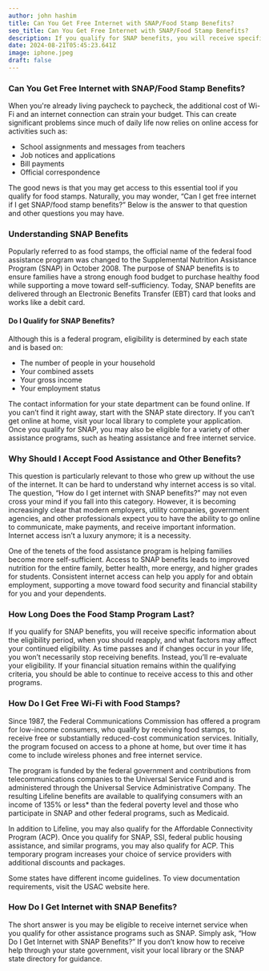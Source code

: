 ```yaml
---
author: john hashim
title: Can You Get Free Internet with SNAP/Food Stamp Benefits?
seo_title: Can You Get Free Internet with SNAP/Food Stamp Benefits?
description: If you qualify for SNAP benefits, you will receive specific information about the eligibility period, when you should reapply, and what factors may affect your continued eligibility.
date: 2024-08-21T05:45:23.641Z
image: iphone.jpeg
draft: false
---
```


### Can You Get Free Internet with SNAP/Food Stamp Benefits?

When you're already living paycheck to paycheck, the additional cost of Wi-Fi and an internet connection can strain your budget. This can create significant problems since much of daily life now relies on online access for activities such as:

- School assignments and messages from teachers
- Job notices and applications
- Bill payments
- Official correspondence

The good news is that you may get access to this essential tool if you qualify for food stamps. Naturally, you may wonder, “Can I get free internet if I get SNAP/food stamp benefits?” Below is the answer to that question and other questions you may have.

### Understanding SNAP Benefits

Popularly referred to as food stamps, the official name of the federal food assistance program was changed to the Supplemental Nutrition Assistance Program (SNAP) in October 2008. The purpose of SNAP benefits is to ensure families have a strong enough food budget to purchase healthy food while supporting a move toward self-sufficiency. Today, SNAP benefits are delivered through an Electronic Benefits Transfer (EBT) card that looks and works like a debit card.

#### Do I Qualify for SNAP Benefits?

Although this is a federal program, eligibility is determined by each state and is based on:

- The number of people in your household
- Your combined assets
- Your gross income
- Your employment status

The contact information for your state department can be found online. If you can’t find it right away, start with the SNAP state directory. If you can’t get online at home, visit your local library to complete your application. Once you qualify for SNAP, you may also be eligible for a variety of other assistance programs, such as heating assistance and free internet service.

### Why Should I Accept Food Assistance and Other Benefits?

This question is particularly relevant to those who grew up without the use of the internet. It can be hard to understand why internet access is so vital. The question, “How do I get internet with SNAP benefits?” may not even cross your mind if you fall into this category. However, it is becoming increasingly clear that modern employers, utility companies, government agencies, and other professionals expect you to have the ability to go online to communicate, make payments, and receive important information. Internet access isn’t a luxury anymore; it is a necessity.

One of the tenets of the food assistance program is helping families become more self-sufficient. Access to SNAP benefits leads to improved nutrition for the entire family, better health, more energy, and higher grades for students. Consistent internet access can help you apply for and obtain employment, supporting a move toward food security and financial stability for you and your dependents.

### How Long Does the Food Stamp Program Last?

If you qualify for SNAP benefits, you will receive specific information about the eligibility period, when you should reapply, and what factors may affect your continued eligibility. As time passes and if changes occur in your life, you won’t necessarily stop receiving benefits. Instead, you’ll re-evaluate your eligibility. If your financial situation remains within the qualifying criteria, you should be able to continue to receive access to this and other programs.

### How Do I Get Free Wi-Fi with Food Stamps?

Since 1987, the Federal Communications Commission has offered a program for low-income consumers, who qualify by receiving food stamps, to receive free or substantially reduced-cost communication services. Initially, the program focused on access to a phone at home, but over time it has come to include wireless phones and free internet service.

The program is funded by the federal government and contributions from telecommunications companies to the Universal Service Fund and is administered through the Universal Service Administrative Company. The resulting Lifeline benefits are available to qualifying consumers with an income of 135% or less* than the federal poverty level and those who participate in SNAP and other federal programs, such as Medicaid.

In addition to Lifeline, you may also qualify for the Affordable Connectivity Program (ACP). Once you qualify for SNAP, SSI, federal public housing assistance, and similar programs, you may also qualify for ACP. This temporary program increases your choice of service providers with additional discounts and packages.

Some states have different income guidelines. To view documentation requirements, visit the USAC website here.

### How Do I Get Internet with SNAP Benefits?

The short answer is you may be eligible to receive internet service when you qualify for other assistance programs such as SNAP. Simply ask, “How Do I Get Internet with SNAP Benefits?” If you don’t know how to receive help through your state government, visit your local library or the SNAP state directory for guidance.
